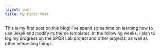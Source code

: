 ```yaml
---
layout: post
title: My First Post
---
```


This is my first post on this blog! I've spend some time on learning how to use
Jekyll and modify its theme templates. In the following weeks, I plan to log my
progress on the SPQR Lab project and other projects, as well as other
interesting things.
